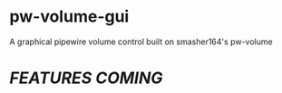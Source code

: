 # pw-volume-gui
A graphical pipewire volume control built on smasher164's pw-volume

# *******FEATURES COMING*******

